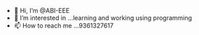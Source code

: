 - 👋 Hi, I’m @ABI-EEE
- 👀 I’m interested in ...learning and working using programming
- 📫 How to reach me ...9361327617

<!---
ABI-EEE/ABI-EEE is a ✨ special ✨ repository because its `README.md` (this file) appears on your GitHub profile.
You can click the Preview link to take a look at your changes.
--->
